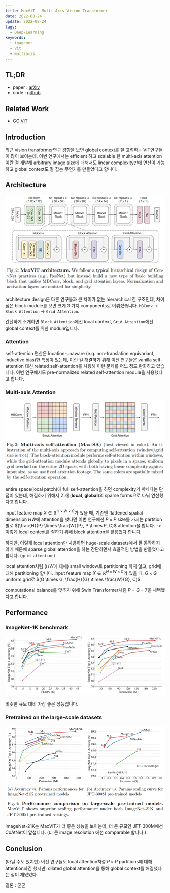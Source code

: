 ```yaml
---
title: MaxViT - Multi-Axis Vision Transformer
date: 2022-08-24
update: 2022-08-24
tags:
  - Deep-Learning
keywords:
  - imagenet
  - vit
  - multiaxis
---
```


## TL;DR

* paper : [arXiv](https://arxiv.org/pdf/2204.01697.pdf)
* code : [github](https://github.com/google-research/maxvit)

## Related Work

* [GC ViT](https://arxiv.org/pdf/2206.09959.pdf)

## Introduction

최근 vision transformer연구 경향을 보면 global context를 잘 고려하는 ViT연구들이 많이 보이는데, 이번 연구에서는 efficient 하고 scalable 한 multi-axis attention이란 걸 개발해 arbitrary image size에 대해서도 linear complexity만에 연산이 가능하고 global context도 잘 잡는 무언가를 만들었다고 합니다.

## Architecture

![img](./architecture.png)

architecture design은 다른 연구들과 큰 차이가 없는 hierarchical 한 구조인데, 차이점은 block module를 보면 크게 3 가지 components로 이뤄졌습니다. `MBConv` -> `Block Attention` -> `Grid Attention`.

간단하게 소개하면 `Block Attention`에선 local context, `Grid Attention`에선 global context를 위한 module입니다.

### Attention

self-attention 연산은 location-unaware (e.g. non-translation equivariant, inductive bias)한 특징이 있는데, 이런 걸 해결하기 위해 이전 연구들은 vanilla self-attention 대신 related self-attention를 사용해 이런 문제를 어느 정도 완화하고 있습니다. 이번 연구에서도 pre-normalized related self-attention module을 사용했다고 합니다.

### Multi-axis Attention

![img](./multi_axis_self_attention.png)

entire space(local patch)에 full self-attention을 하면 complexity가 빡세다는 단점이 있는데, 해결하기 위해서 2 개 (**local**, **global**)의 sparse forms으로 나눠 연산했다고 합니다.

input feature map $X \in \mathbb{R}^{H \times W \times C}$가 있을 때, 기존엔 flattened spatial dimension $HW$에 attention을 했다면 이번 연구에선 $P \times P$ size를 가지는 partition별로  $(\frac{H}{P} \times \frac{W}{P}, P \times P, C)$ attention을 합니다. -> 이렇게 local context를 잘하기 위해 block attention을 활용했다 합니다.

하지만, 이렇게 local attention만 사용하면 huge-scale datasets에서 잘 동작하지 않기 때문에 sparse global attention을 하는 간단하면서 효율적인 방법을 만들었다고 합니다. (`grid attention`)

local attention처럼 ($HW$에 대해) small window로 partitioning 하지 않고, grid에 대해 partitioning 합니다. input feature map $X \in \mathbb{R}^{H \times W \times C}$가 있을 때, $G \times G$ uniform grid로 $(G \times G, \frac{H}{G} \times \frac{W}{G}, C)$.

computational balance를 맞추기 위해 Swin Transformer처럼 $P$ = $G$ = 7을 채택했다고 합니다.

## Performance

### ImageNet-1K benchmark

![img](./imagenet1k_benchmark.png)

비슷한 규모 대비 가장 좋은 성능입니다.

### Pretrained on the large-scale datasets

![img](./large_scale_pretrained.png)

ImageNet-21K는 MaxViT가 더 좋은 성능을 보이는데, 더 큰 규모인 JFT-300M에선 CoAtNet이 앞섭니다. (더 큰 image resolution 에선 comparable 합니다.)

## Conclusion

(아닐 수도 있지만) 이전 연구들도 local attention처럼 $P \times P$ partitions에 대해 attention하긴 했지만, dilated global attention을 통해 global context를 해결했다는 점이 재밌었다.

결론 : 굳굳
